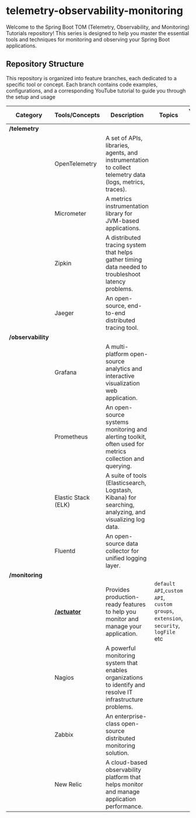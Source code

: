 # telemetry-observability-monitoring

Welcome to the Spring Boot TOM (Telemetry, Observability, and Monitoring) Tutorials repository! This series is designed to help you master the essential tools and techniques for monitoring and observing your Spring Boot applications.

## Repository Structure
This repository is organized into feature branches, each dedicated to a specific tool or concept. Each branch contains code examples, configurations, and a corresponding YouTube tutorial to guide you through the setup and usage

| **Category**       | **Tools/Concepts**                                                                  | **Description**                                                                                             | Topics                                                                              | Youtube Link |
|--------------------|-------------------------------------------------------------------------------------|-------------------------------------------------------------------------------------------------------------|-------------------------------------------------------------------------------------|--------------|
| **/telemetry**     |                                                                                     |                                                                                                             |                                                                                     |              |
|                    | OpenTelemetry                                                                       | A set of APIs, libraries, agents, and instrumentation to collect telemetry data (logs, metrics, traces).    |                                                                                     |              |
|                    | Micrometer                                                                          | A metrics instrumentation library for JVM-based applications.                                               |                                                                                     |              |
|                    | Zipkin                                                                              | A distributed tracing system that helps gather timing data needed to troubleshoot latency problems.         |                                                                                     |              |
|                    | Jaeger                                                                              | An open-source, end-to-end distributed tracing tool.                                                        |                                                                                     |              |
| **/observability** |                                                                                     |                                                                                                             |                                                                                     |              |
|                    | Grafana                                                                             | A multi-platform open-source analytics and interactive visualization web application.                       |                                                                                     |              |                                                                                                             |
|                    | Prometheus                                                                          | An open-source systems monitoring and alerting toolkit, often used for metrics collection and querying.     |                                                                                     |              |
|                    | Elastic Stack (ELK)                                                                 | A suite of tools (Elasticsearch, Logstash, Kibana) for searching, analyzing, and visualizing log data.      |                                                                                     |              |
|                    | Fluentd                                                                             | An open-source data collector for unified logging layer.                                                    |                                                                                     |              |
| **/monitoring**    |                                                                                     |
|                    | **[/actuator](https://github.com/atquil/spring-boot-tom/tree/monitoring/actuator)** | Provides production-ready features to help you monitor and manage your application.                         | `default API`,`custom API`, `custom groups`, `extension`, `security`, `logFile` etc |              |                                                                                                   |
|                    | Nagios                                                                              | A powerful monitoring system that enables organizations to identify and resolve IT infrastructure problems. |                                                                                     |              |
|                    | Zabbix                                                                              | An enterprise-class open-source distributed monitoring solution.                                            |                                                                                     |              |
|                    | New Relic                                                                           | A cloud-based observability platform that helps monitor and manage application performance.                 |                                                                                     |              |
